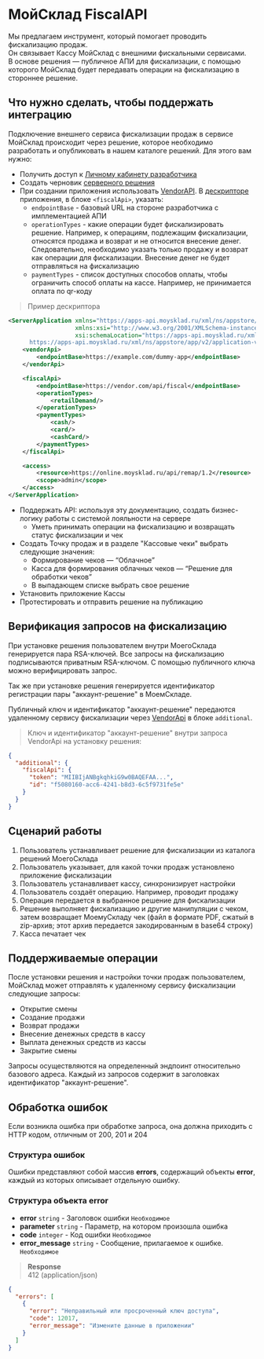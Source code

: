 # МойСклад FiscalAPI

Мы предлагаем инструмент, который помогает проводить фискализацию продаж.<br/> 
Он связывает Кассу МойСклад с внешними фискальными сервисами.<br/>
В основе решения — публичное АПИ для фискализации, с помощью которого МойСклад будет передавать операции на фискализацию в стороннее решение.

## Что нужно сделать, чтобы поддержать интеграцию

Подключение внешнего сервиса фискализации продаж в сервисе МойСклад происходит через решение, которое необходимо разработать и опубликовать в нашем каталоге решений. Для этого вам нужно:

- Получить доступ к [Личному кабинету разработчика](https://dev.moysklad.ru/doc/api/vendor/1.0/#lichnyj-kabinet-razrabotchika)
- Создать черновик [серверного решения](https://dev.moysklad.ru/doc/api/vendor/1.0/#serwernye-resheniq)
- При создании приложения использовать [VendorAPI](https://dev.moysklad.ru/doc/api/vendor/1.0/#bystryj-start).
В [дескрипторе](https://dev.moysklad.ru/doc/api/vendor/1.0/#deskriptor-resheniq) приложения, в блоке `<fiscalApi>`, указать:
   - `endpointBase` - базовый URL на стороне разработчика с имплементацией АПИ
   - `operationTypes` - какие операции будет фискализировать решение. Например, к операциям, подлежащим фискализации, относятся продажа и возврат и не относится внесение денег. Следовательно, необходимо указать только продажу и возврат как операции для фискализации. Внесение денег не будет отправляться на фискализацию
   - `paymentTypes` - список доступных способов оплаты, чтобы ограничить способ оплаты на кассе. Например, не принимается оплата по qr-коду

> Пример дескриптора

```xml
<ServerApplication xmlns="https://apps-api.moysklad.ru/xml/ns/appstore/app/v2"
                   xmlns:xsi="http://www.w3.org/2001/XMLSchema-instance"
                   xsi:schemaLocation="https://apps-api.moysklad.ru/xml/ns/appstore/app/v2
      https://apps-api.moysklad.ru/xml/ns/appstore/app/v2/application-v2.xsd">
    <vendorApi>
        <endpointBase>https://example.com/dummy-app</endpointBase>
    </vendorApi>

    <fiscalApi>
        <endpointBase>https://vendor.com/api/fiscal</endpointBase>
        <operationTypes>
            <retailDemand/>
        </operationTypes>
        <paymentTypes>
            <cash/>
            <card/>
            <cashCard/>
        </paymentTypes>
    </fiscalApi>

    <access>
        <resource>https://online.moysklad.ru/api/remap/1.2</resource>
        <scope>admin</scope>
    </access>
</ServerApplication>
```

- Поддержать API: используя эту документацию, создать бизнес-логику работы с системой лояльности на сервере
   - Уметь принимать операции на фискализацию и возвращать статус фискализации и чек
- Создать Точку продаж и в разделе "Кассовые чеки" выбрать следующие значения:
   - Формирование чеков — “Облачное”
   - Касса для формирования облачных чеков — “Решение для обработки чеков”
   - В выпадающем списке выбрать свое решение
- Установить приложение Кассы
- Протестировать и отправить решение на публикацию

## Верификация запросов на фискализацию
При установке решения пользователем внутри МоегоСклада генерируется пара RSA-ключей.
Все запросы на фискализацию подписываются приватным RSA-ключом. С помощью публичного ключа можно верифицировать запрос.

Так же при установке решения генерируется идентификатор регистрации пары "аккаунт-решение" в МоемСкладе.

Публичный ключ и идентификатор "аккаунт-решение" передаются удаленному сервису фискализации через [VendorApi](https://dev.moysklad.ru/doc/api/vendor/1.0/#aktiwaciq-resheniq-na-akkaunte) в блоке `additional`.

> Ключ и идентификатор "аккаунт-решение" внутри запроса VendorApi на установку решения:

```json
{
  "additional": {
    "fiscalApi": {
      "token": "MIIBIjANBgkqhkiG9w0BAQEFAA...",
      "id": "f5080160-acc6-4241-b8d3-6c5f9731fe5e"
    }
  }
}
```

## Сценарий работы

1. Пользователь устанавливает решение для фискализации из каталога решений МоегоСклада
2. Пользователь указывает, для какой точки продаж установлено приложение фискализации
3. Пользователь устанавливает кассу, синхронизирует настройки
4. Пользователь создаёт операцию. Например, проводит продажу
5. Операция передается в выбранное решение для фискализации
6. Решение выполняет фискализацию и другие манипуляции с чеком, затем возвращает МоемуСкладу чек (файл в формате PDF, сжатый в zip-архив; этот архив передается закодированным в base64 строку)
7. Касса печатает чек

## Поддерживаемые операции

После установки решения и настройки точки продаж пользователем, МойСклад может отправлять к удаленному сервису фискализации следующие запросы:

- Открытие смены
- Создание продажи
- Возврат продажи
- Внесение денежных средств в кассу
- Выплата денежных средств из кассы
- Закрытие смены

Запросы осуществляются на определенный эндпоинт относительно базового адреса. Каждый из запросов содержит в заголовках идентификатор "аккаунт-решение".

## Обработка ошибок
Если возникла ошибка при обработке запроса, она должна приходить с HTTP кодом, отличным от 200, 201 и 204

### Структура ошибок
Ошибки представляют собой массив **errors**, содержащий объекты **error**, каждый из которых описывает отдельную ошибку.

### Структура объекта error
+ **error** `string` - Заголовок ошибки `Необходимое`
+ **parameter** `string` - Параметр, на котором произошла ошибка
+ **code** `integer` - Код ошибки `Необходимое`
+ **error_message** `string` - Сообщение, прилагаемое к ошибке. `Необходимое`

> **Response**  
> 412 (application/json)

```json
{
  "errors": [
    {
      "error": "Неправильный или просроченный ключ доступа",
      "code": 12017,
      "error_message": "Измените данные в приложении"
    }
  ]
}
```
